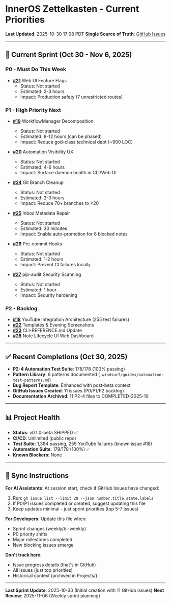 # InnerOS Zettelkasten - Current Priorities

**Last Updated**: 2025-10-30 17:08 PDT
**Single Source of Truth**: [GitHub Issues](https://github.com/thaddiusatme/inneros-zettelkasten/issues)

---

## 🎯 Current Sprint (Oct 30 - Nov 6, 2025)

### P0 - Must Do This Week
- **[#21](https://github.com/thaddiusatme/inneros-zettelkasten/issues/21)** Web UI Feature Flags
  - Status: Not started
  - Estimated: 2-3 hours
  - Impact: Production safety (7 unrestricted routes)

### P1 - High Priority Next
- **[#19](https://github.com/thaddiusatme/inneros-zettelkasten/issues/19)** WorkflowManager Decomposition
  - Status: Not started
  - Estimated: 8-12 hours (can be phased)
  - Impact: Reduce god-class technical debt (~900 LOC)

- **[#20](https://github.com/thaddiusatme/inneros-zettelkasten/issues/20)** Automation Visibility UX
  - Status: Not started
  - Estimated: 4-6 hours
  - Impact: Surface daemon health in CLI/Web UI

- **[#24](https://github.com/thaddiusatme/inneros-zettelkasten/issues/24)** Git Branch Cleanup
  - Status: Not started
  - Estimated: 2-3 hours
  - Impact: Reduce 70+ branches to <20

- **[#25](https://github.com/thaddiusatme/inneros-zettelkasten/issues/25)** Inbox Metadata Repair
  - Status: Not started
  - Estimated: 30 minutes
  - Impact: Enable auto-promotion for 8 blocked notes

- **[#26](https://github.com/thaddiusatme/inneros-zettelkasten/issues/26)** Pre-commit Hooks
  - Status: Not started
  - Estimated: 1-2 hours
  - Impact: Prevent CI failures locally

- **[#27](https://github.com/thaddiusatme/inneros-zettelkasten/issues/27)** pip-audit Security Scanning
  - Status: Not started
  - Estimated: 1 hour
  - Impact: Security hardening

### P2 - Backlog
- **[#18](https://github.com/thaddiusatme/inneros-zettelkasten/issues/18)** YouTube Integration Architecture (255 test failures)
- **[#22](https://github.com/thaddiusatme/inneros-zettelkasten/issues/22)** Templates & Evening Screenshots
- **[#23](https://github.com/thaddiusatme/inneros-zettelkasten/issues/23)** CLI-REFERENCE.md Update
- **[#28](https://github.com/thaddiusatme/inneros-zettelkasten/issues/28)** Note Lifecycle UI Web Dashboard

---

## ✅ Recent Completions (Oct 30, 2025)

- **P2-4 Automation Test Suite**: 178/178 (100% passing)
- **Pattern Library**: 6 patterns documented (`.windsurf/guides/automation-test-patterns.md`)
- **Bug Report Template**: Enhanced with post-beta context
- **GitHub Issues Created**: 11 issues (P0/P1/P2 backlog)
- **Documentation Archived**: 11 P2-4 files to COMPLETED-2025-10

---

## 📊 Project Health

- **Status**: v0.1.0-beta SHIPPED ✅
- **CI/CD**: Unlimited (public repo)
- **Test Suite**: 1,384 passing, 255 YouTube failures (known issue #18)
- **Automation Suite**: 178/178 (100%) ✅
- **Known Blockers**: None

---

## 🔄 Sync Instructions

**For AI Assistants**: At session start, check if GitHub Issues have changed:
1. Run: `gh issue list --limit 20 --json number,title,state,labels`
2. If P0/P1 issues completed or created, suggest updating this file
3. Keep updates minimal - just sprint priorities (top 5-7 issues)

**For Developers**: Update this file when:
- Sprint changes (weekly/bi-weekly)
- P0 priority shifts
- Major milestones completed
- New blocking issues emerge

**Don't track here**:
- Issue progress details (that's in GitHub)
- All issues (just top priorities)
- Historical context (archived in Projects/)

---

**Last Sprint Update**: 2025-10-30 (Initial creation with 11 GitHub issues)
**Next Review**: 2025-11-06 (Weekly sprint planning)
